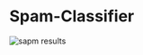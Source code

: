 # Spam-Classifier
![sapm results](https://github.com/KishorNaik-25/Spam-Classifier/assets/62133844/791b40a7-7ccd-4915-83e3-f17b611225f0)
